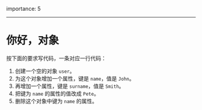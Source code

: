 importance: 5

---

# 你好，对象

按下面的要求写代码，一条对应一行代码：

1. 创建一个空的对象 `user`。
2. 为这个对象增加一个属性，键是 `name`，值是 `John`。
3. 再增加一个属性，键是 `surname`，值是 `Smith`。
4. 把键为 `name` 的属性的值改成 `Pete`。
5. 删除这个对象中键为 `name` 的属性。
